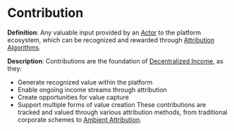 # Contribution

**Definition**: Any valuable input provided by an [Actor](actor.md) to the
platform ecosystem, which can be recognized and rewarded through
[Attribution Algorithms](attribution-algorithm.md).

**Description**: Contributions are the foundation of
[Decentralized Income](decentralized-income.md), as they:

- Generate recognized value within the platform
- Enable ongoing income streams through attribution
- Create opportunities for value capture
- Support multiple forms of value creation These contributions are tracked and
  valued through various attribution methods, from traditional corporate schemes
  to [Ambient Attribution](ambient-attribution.md).
